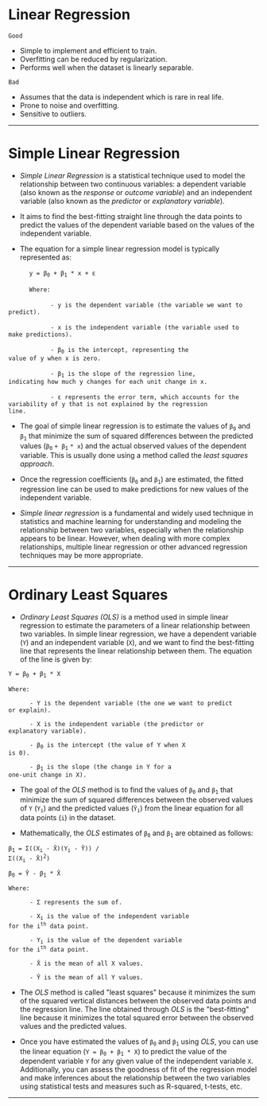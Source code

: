 # Linear Regression

<code>Good</code>

- Simple to implement and efficient to train.
- Overfitting can be reduced by regularization.
- Performs well when the dataset is linearly separable.

<code>Bad</code>

- Assumes that the data is independent which is rare in real life.
- Prone to noise and overfitting.
- Sensitive to outliers.
<hr>

# Simple Linear Regression
* *Simple Linear Regression* is a statistical technique used to model the relationship between two continuous variables: a dependent variable (also known as the *response* or *outcome variable*) and an independent variable (also known as the *predictor* or *explanatory variable*).

* It aims to find the best-fitting straight line through the data points to predict the values of the dependent variable based on the values of the independent variable.

* The equation for a simple linear regression model is typically represented as:

&emsp;&emsp;&emsp;<code>y = β<sub>0</sub> + β<sub>1</sub> * x + ε</code>

&emsp;&emsp;&emsp;<code>Where:</code>

&emsp;&emsp;&emsp;<code>&emsp;&emsp;&emsp;&emsp;&emsp;&emsp;- y is the dependent variable (the variable we want to predict).</code>

&emsp;&emsp;&emsp;<code>&emsp;&emsp;&emsp;&emsp;&emsp;&emsp;- x is the independent variable (the variable used to make predictions).</code>

&emsp;&emsp;&emsp;<code>&emsp;&emsp;&emsp;&emsp;&emsp;&emsp;- β<sub>0</sub> is the intercept, representing the value of y when x is zero.</code>

&emsp;&emsp;&emsp;<code>&emsp;&emsp;&emsp;&emsp;&emsp;&emsp;- β<sub>1</sub> is the slope of the regression line, indicating how much y changes for each unit change in x.</code>

&emsp;&emsp;&emsp;<code>&emsp;&emsp;&emsp;&emsp;&emsp;&emsp;- ε represents the error term, which accounts for the variability of y that is not explained by the regression line.</code>

* The goal of simple linear regression is to estimate the values of `β`<sub>`0`</sub> and `β`<sub>`1`</sub> that minimize the sum of squared differences between the predicted values (`β`<sub>`0`</sub> `+ β`<sub>`1`</sub> `* x`) and the actual observed values of the dependent variable. This is usually done using a method called the *least squares approach*.

* Once the regression coefficients (`β`<sub>`0`</sub> and `β`<sub>`1`</sub>) are estimated, the fitted regression line can be used to make predictions for new values of the independent variable.

* *Simple linear regression* is a fundamental and widely used technique in statistics and machine learning for understanding and modeling the relationship between two variables, especially when the relationship appears to be linear. However, when dealing with more complex relationships, multiple linear regression or other advanced regression techniques may be more appropriate.
<hr>

# Ordinary Least Squares
* *Ordinary Least Squares (OLS)* is a method used in simple linear regression to estimate the parameters of a linear relationship between two variables. In simple linear regression, we have a dependent variable (`Y`) and an independent variable (`X`), and we want to find the best-fitting line that represents the linear relationship between them. The equation of the line is given by:

<code>Y = β<sub>0</sub> + β<sub>1</sub> * X</code>

<code>Where:</code>

<code>&emsp;&emsp;&emsp;&emsp;&emsp;&emsp;- Y is the dependent variable (the one we want to predict or explain).</code>

<code>&emsp;&emsp;&emsp;&emsp;&emsp;&emsp;- X is the independent variable (the predictor or explanatory variable).</code>

<code>&emsp;&emsp;&emsp;&emsp;&emsp;&emsp;- β<sub>0</sub> is the intercept (the value of Y when X is 0).</code>

<code>&emsp;&emsp;&emsp;&emsp;&emsp;&emsp;- β<sub>1</sub> is the slope (the change in Y for a one-unit change in X).</code>

* The goal of the *OLS* method is to find the values of <code>β<sub>0</sub></code> and <code>β<sub>1</sub></code> that minimize the sum of squared differences between the observed values of `Y` (<code>Y<sub>i</sub></code>) and the predicted values (<code>Ŷ<sub>i</sub></code>) from the linear equation for all data points (`i`) in the dataset.

* Mathematically, the *OLS* estimates of <code>β<sub>0</sub></code> and <code>β<sub>1</sub></code> are obtained as follows:

<code>β<sub>1</sub> = Σ((X<sub>i</sub> - X̄)(Y<sub>i</sub> - Ȳ)) / Σ((X<sub>i</sub> - X̄)<sup>2</sup>)</code>

<code>β<sub>0</sub> = Ȳ - β<sub>1</sub> * X̄</code>

<code>Where:</code>

<code>&emsp;&emsp;&emsp;&emsp;&emsp;&emsp;- Σ represents the sum of.</code>

<code>&emsp;&emsp;&emsp;&emsp;&emsp;&emsp;- X<sub>i</sub> is the value of the independent variable for the i<sup>th</sup> data point.</code>

<code>&emsp;&emsp;&emsp;&emsp;&emsp;&emsp;- Y<sub>i</sub> is the value of the dependent variable for the i<sup>th</sup> data point.</code>

<code>&emsp;&emsp;&emsp;&emsp;&emsp;&emsp;- X̄ is the mean of all X values.</code>

<code>&emsp;&emsp;&emsp;&emsp;&emsp;&emsp;- Ȳ is the mean of all Y values.</code>

* The *OLS* method is called "least squares" because it minimizes the sum of the squared vertical distances between the observed data points and the regression line. The line obtained through *OLS* is the "best-fitting" line because it minimizes the total squared error between the observed values and the predicted values.

* Once you have estimated the values of <code>β<sub>0</sub></code> and <code>β<sub>1</sub></code> using *OLS*, you can use the linear equation (<code>Y = β<sub>0</sub> + β<sub>1</sub> * X</code>) to predict the value of the dependent variable `Y` for any given value of the independent variable `X`. Additionally, you can assess the goodness of fit of the regression model and make inferences about the relationship between the two variables using statistical tests and measures such as R-squared, t-tests, etc.
<hr>
